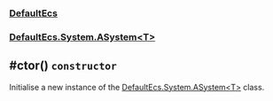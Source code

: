 ### [DefaultEcs](./DefaultEcs.md 'DefaultEcs')
### [DefaultEcs.System.ASystem&lt;T&gt;](./DefaultEcs-System-ASystem-T-.md 'DefaultEcs.System.ASystem&lt;T&gt;')
## #ctor() `constructor`
Initialise a new instance of the [DefaultEcs.System.ASystem&lt;T&gt;](./DefaultEcs-System-ASystem-T-.md 'DefaultEcs.System.ASystem&lt;T&gt;') class.

